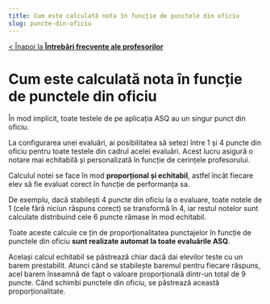 ```yaml
---
title: Cum este calculată nota în funcție de punctele din oficiu
slug: puncte-din-oficiu
---
```


[< Înapoi la **Întrebări frecvente ale profesorilor**](/intrebari-frecvente-ale-profesorilor/)

# Cum este calculată nota în funcție de punctele din oficiu

În mod implicit, toate testele de pe aplicația ASQ au un singur punct din oficiu.

La configurarea unei evaluări, ai posibilitatea să setezi între 1 și 4 puncte din oficiu pentru toate testele din cadrul acelei evaluări. Acest lucru asigură o notare mai echitabilă și personalizată în funcție de cerințele profesorului.

Calculul notei se face în mod **proporțional și echitabil**, astfel încât fiecare elev să fie evaluat corect în funcție de performanța sa.

De exemplu, dacă stabilești 4 puncte din oficiu la o evaluare, toate notele de 1 (cele fără niciun răspuns corect) se transformă în 4, iar restul notelor sunt calculate distribuind cele 6 puncte rămase în mod echitabil.

Toate aceste calcule ce țin de proporționalitatea punctajelor în funcție de punctele din oficiu **sunt realizate automat la toate evaluările ASQ**.

Același calcul echitabil se păstrează chiar dacă dai elevilor teste cu un barem prestabilit. Atunci când se stabilește baremul pentru fiecare răspuns, acel barem înseamnă de fapt o valoare proporțională dintr-un total de 9 puncte. Când schimbi punctele din oficiu, se păstrează această proporționalitate.
